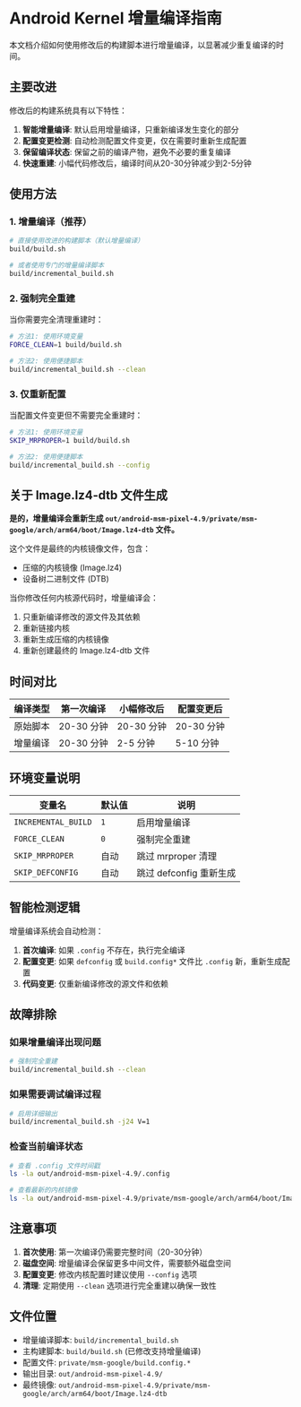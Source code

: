 # Android Kernel 增量编译指南

本文档介绍如何使用修改后的构建脚本进行增量编译，以显著减少重复编译的时间。

## 主要改进

修改后的构建系统具有以下特性：

1. **智能增量编译**: 默认启用增量编译，只重新编译发生变化的部分
2. **配置变更检测**: 自动检测配置文件变更，仅在需要时重新生成配置
3. **保留编译状态**: 保留之前的编译产物，避免不必要的重复编译
4. **快速重建**: 小幅代码修改后，编译时间从20-30分钟减少到2-5分钟

## 使用方法

### 1. 增量编译（推荐）

```bash
# 直接使用改进的构建脚本（默认增量编译）
build/build.sh

# 或者使用专门的增量编译脚本
build/incremental_build.sh
```

### 2. 强制完全重建

当你需要完全清理重建时：

```bash
# 方法1: 使用环境变量
FORCE_CLEAN=1 build/build.sh

# 方法2: 使用便捷脚本
build/incremental_build.sh --clean
```

### 3. 仅重新配置

当配置文件变更但不需要完全重建时：

```bash
# 方法1: 使用环境变量
SKIP_MRPROPER=1 build/build.sh

# 方法2: 使用便捷脚本
build/incremental_build.sh --config
```

## 关于 Image.lz4-dtb 文件生成

**是的，增量编译会重新生成 `out/android-msm-pixel-4.9/private/msm-google/arch/arm64/boot/Image.lz4-dtb` 文件。**

这个文件是最终的内核镜像文件，包含：
- 压缩的内核镜像 (Image.lz4)
- 设备树二进制文件 (DTB)

当你修改任何内核源代码时，增量编译会：
1. 只重新编译修改的源文件及其依赖
2. 重新链接内核
3. 重新生成压缩的内核镜像
4. 重新创建最终的 Image.lz4-dtb 文件

## 时间对比

| 编译类型 | 第一次编译 | 小幅修改后 | 配置变更后 |
|----------|------------|------------|------------|
| 原始脚本 | 20-30 分钟 | 20-30 分钟 | 20-30 分钟 |
| 增量编译 | 20-30 分钟 | 2-5 分钟   | 5-10 分钟  |

## 环境变量说明

| 变量名 | 默认值 | 说明 |
|--------|--------|------|
| `INCREMENTAL_BUILD` | `1` | 启用增量编译 |
| `FORCE_CLEAN` | `0` | 强制完全重建 |
| `SKIP_MRPROPER` | 自动 | 跳过 mrproper 清理 |
| `SKIP_DEFCONFIG` | 自动 | 跳过 defconfig 重新生成 |

## 智能检测逻辑

增量编译系统会自动检测：

1. **首次编译**: 如果 `.config` 不存在，执行完全编译
2. **配置变更**: 如果 `defconfig` 或 `build.config*` 文件比 `.config` 新，重新生成配置
3. **代码变更**: 仅重新编译修改的源文件和依赖

## 故障排除

### 如果增量编译出现问题

```bash
# 强制完全重建
build/incremental_build.sh --clean
```

### 如果需要调试编译过程

```bash
# 启用详细输出
build/incremental_build.sh -j24 V=1
```

### 检查当前编译状态

```bash
# 查看 .config 文件时间戳
ls -la out/android-msm-pixel-4.9/.config

# 查看最新的内核镜像
ls -la out/android-msm-pixel-4.9/private/msm-google/arch/arm64/boot/Image.lz4-dtb
```

## 注意事项

1. **首次使用**: 第一次编译仍需要完整时间（20-30分钟）
2. **磁盘空间**: 增量编译会保留更多中间文件，需要额外磁盘空间
3. **配置变更**: 修改内核配置时建议使用 `--config` 选项
4. **清理**: 定期使用 `--clean` 选项进行完全重建以确保一致性

## 文件位置

- 增量编译脚本: `build/incremental_build.sh`
- 主构建脚本: `build/build.sh` (已修改支持增量编译)
- 配置文件: `private/msm-google/build.config.*`
- 输出目录: `out/android-msm-pixel-4.9/`
- 最终镜像: `out/android-msm-pixel-4.9/private/msm-google/arch/arm64/boot/Image.lz4-dtb`